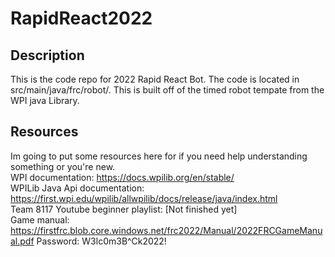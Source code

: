 # RapidReact2022


## Description
This is the code repo for 2022 Rapid React Bot. The code is located in src/main/java/frc/robot/. This is built off of the timed robot tempate from the WPI java Library. 

## Resources
Im going to put some resources here for if you need help understanding something or you're new. <br />
WPI documentation: https://docs.wpilib.org/en/stable/ <br />
WPILib Java Api documentation: https://first.wpi.edu/wpilib/allwpilib/docs/release/java/index.html <br />
Team 8117 Youtube beginner playlist: [Not finished yet] <br /> 
Game manual: https://firstfrc.blob.core.windows.net/frc2022/Manual/2022FRCGameManual.pdf Password: W3lc0m3B^Ck2022! <br />
